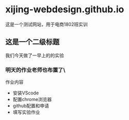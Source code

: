 # xijing-webdesign.github.io

这是一个测试网站，用于电商1802班实训

## 这是一个二级标题

我们今天做了一早上的的实验

### 明天的作业老师也布置了\

作业内容
- 安装VScode
- 配置chrome浏览器
- github配置和申请
- 填写实验作业
